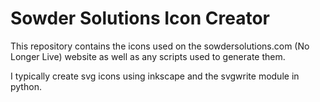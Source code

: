 # Sowder Solutions Icon Creator

This repository contains the icons used on the sowdersolutions.com (No Longer Live) website as well as any scripts used to generate them.

I typically create svg icons using inkscape and the svgwrite module in python.



